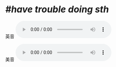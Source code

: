 # ***\#have trouble doing sth*** 
英音
<audio src="./media/have trouble doing sth1_AAC.aac" controls="controls"></audio>

美音
<audio src="./media/have trouble doing sth2_AAC.aac" controls="controls"></audio>



  

